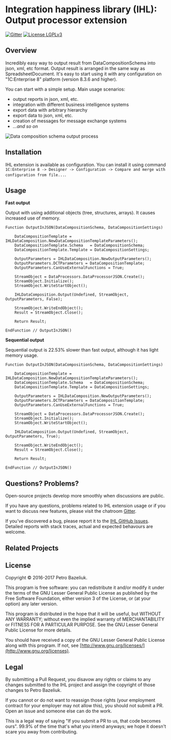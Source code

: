 Integration happiness library (IHL): Output processor extension 
=========

[![Gitter](https://badges.gitter.im/UpdateExpress/OutputProcessorExtension.svg)](https://gitter.im/UpdateExpress/OutputProcessorExtension?utm_source=badge&utm_medium=badge&utm_campaign=pr-badge) [![License LGPLv3](https://img.shields.io/badge/license-LGPLv3-green.svg)](http://www.gnu.org/licenses/lgpl-3.0.html)

## Overview

Incredibly easy way to output result from DataCompositionSchema into json, xml, etc format. Output result is arranged in the same way as SpreadsheetDocument. It's easy to start using it with any configuration on "1C:Enterprise 8" platform (version 8.3.6 and higher).

You can start with a simple setup. Main usage scenarios: 

- output reports in json, xml, etc.
- integration with different business intelligence systems
- export data with arbitrary hierarchy
- export data to json, xml, etc.  
- creation of messages for message exchange systems
- *...and so on*

![Data composition schema output process](https://raw.githubusercontent.com/pbazeliuk/OutputProcessorExtension/develop/img/OutputProcess.png)

Installation
-------------

IHL extension is available as configuration. You can install it using command ```1C:Enterprise 8 -> Designer -> Configuration -> Compare and merge with configuration from file...```. 


Usage
------

**Fast output**

Output with using additional objects (tree, structures, arrays). It causes increased use of memory.

```1C-Enterprise
Function OutputInJSON(DataCompositionSchema, DataCompositionSettings)
    
    DataCompositionTemplate = IHLDataComposition.NewDataCompositionTemplateParameters();
    DataCompositionTemplate.Schema   = DataCompositionSchema;
    DataCompositionTemplate.Template = DataCompositionSettings;
    
    OutputParameters = IHLDataComposition.NewOutputParameters();
    OutputParameters.DCTParameters = DataCompositionTemplate;
    OutputParameters.CanUseExternalFunctions = True;
    
    StreamObject = DataProcessors.DataProcessorJSON.Create();
    StreamObject.Initialize();
    StreamObject.WriteStartObject();
	
    IHLDataComposition.Output(Undefined, StreamObject, OutputParameters, False);
    
    StreamObject.WriteEndObject();
    Result = StreamObject.Close();
	
    Return Result;
    
EndFunction // OutputInJSON()    
```

**Sequential output**

Sequential output is 22.53% slower than fast output, although it has light memory usage.

```1C-Enterprise
Function OutputInJSON(DataCompositionSchema, DataCompositionSettings)
    
    DataCompositionTemplate = IHLDataComposition.NewDataCompositionTemplateParameters();
    DataCompositionTemplate.Schema   = DataCompositionSchema;
    DataCompositionTemplate.Template = DataCompositionSettings;
    
    OutputParameters = IHLDataComposition.NewOutputParameters();
    OutputParameters.DCTParameters = DataCompositionTemplate;
    OutputParameters.CanUseExternalFunctions = True;
    
    StreamObject = DataProcessors.DataProcessorJSON.Create();
    StreamObject.Initialize();
    StreamObject.WriteStartObject();
	
    IHLDataComposition.Output(Undefined, StreamObject, OutputParameters, True);
    
    StreamObject.WriteEndObject();
    Result = StreamObject.Close();
	
    Return Result;
    
EndFunction // OutputInJSON()     
```


Questions? Problems?
---------------------

Open-source projects develop more smoothly when discussions are public.

If you have any questions, problems related to IHL extension usage or if you want to discuss new features, please visit the chatroom [Gitter](https://gitter.im/UpdateExpress/OutputProcessorExtension?utm_source=share-link&utm_medium=link&utm_campaign=share-link).  

If you've discovered a bug, please report it to the [IHL GitHub Issues](https://github.com/pbazeliuk/OutputProcessorExtension/issues?state=open). Detailed reports with stack traces, actual and expected behavours are welcome.

Related Projects
-----------------


License
--------

Copyright © 2016-2017 Petro Bazeliuk.

This program is free software: you can redistribute it and/or modify
it under the terms of the GNU Lesser General Public License as published by
the Free Software Foundation, either version 3 of the License, or
(at your option) any later version.

This program is distributed in the hope that it will be useful,
but WITHOUT ANY WARRANTY; without even the implied warranty of
MERCHANTABILITY or FITNESS FOR A PARTICULAR PURPOSE.  See the
GNU Lesser General Public License for more details.

You should have received a copy of the GNU Lesser General Public License
along with this program.  If not, see [http://www.gnu.org/licenses/](http://www.gnu.org/licenses).


Legal
------

By submitting a Pull Request, you disavow any rights or claims to any changes submitted to the IHL project and assign the copyright of those changes to Petro Bazeliuk.

If you cannot or do not want to reassign those rights (your employment contract for your employer may not allow this), you should not submit a PR. Open an issue and someone else can do the work.

This is a legal way of saying "If you submit a PR to us, that code becomes ours". 99.9% of the time that's what you intend anyways; we hope it doesn't scare you away from contributing.

